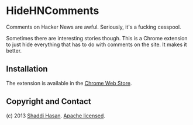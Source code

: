 HideHNComments
==============

Comments on Hacker News are awful. Seriously, it's a fucking cesspool.

Sometimes there are interesting stories though. This is a Chrome extension to
just hide everything that has to do with comments on the site. It makes it
better.

Installation
------------
The extension is available in the [Chrome Web Store](https://chrome.google.com/webstore/detail/hidehncomments/bepfcpfcgnlnnkkcdnefflglaeggcdbn).


Copyright and Contact
-------------------------------

(c) 2013 [Shaddi Hasan](http://cs.berkeley.edu/~shaddi). [Apache licensed](http://www.apache.org/licenses/LICENSE-2.0.html).
